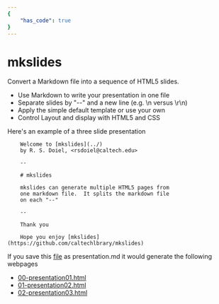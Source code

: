 ```yaml
---
{
    "has_code": true
}
---
```


# mkslides

Convert a Markdown file into a sequence of HTML5 slides.

+ Use Markdown to write your presentation in one file
+ Separate slides by "--" and a new line (e.g. \n versus \r\n)
+ Apply the simple default template or use your own
+ Control Layout and display with HTML5 and CSS

Here's an example of a three slide presentation

```
    Welcome to [mkslides](../)
    by R. S. Doiel, <rsdoiel@caltech.edu>

    --

    # mkslides

    mkslides can generate multiple HTML5 pages from
    one markdown file.  It splits the markdown file
    on each "--" 

    --

    Thank you

    Hope you enjoy [mkslides](https://github.com/caltechlbrary/mkslides)

```

If you save this [file](example/presentation.md) as presentation.md it would
generate the following webpages

+ [00-presentation01.html](example/00-presentation.html)
+ [01-presentation02.html](example/01-presentation.html)
+ [02-presentation03.html](example/02-presentation.html)

